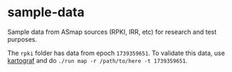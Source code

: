 # sample-data

Sample data from ASmap sources (RPKI, IRR, etc) for research and test purposes.

The `rpki` folder has data from epoch `1739359651`. To validate this data, use [kartograf](https://github.com/asmap/kartograf) and do `./run map -r /path/to/here -t 1739359651`.
